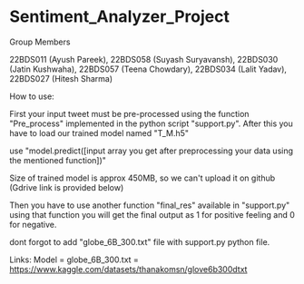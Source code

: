 # Sentiment_Analyzer_Project
Group Members

22BDS011 (Ayush Pareek), 22BDS058 (Suyash Suryavansh), 22BDS030 (Jatin Kushwaha), 22BDS057 (Teena Chowdary), 22BDS034 (Lalit Yadav), 22BDS027 (Hitesh Sharma)

How to use:

First your input tweet must be pre-processed using the function "Pre_process" implemented in the python script "support.py". After this you have to load our trained model named "T_M.h5"
 
use "model.predict([input array you get after preprocessing your data using the mentioned function])"

Size of trained model is approx 450MB, so we can't upload it on github (Gdrive link is provided below)

Then you have to use another function "final_res" available in "support.py" using that function you will get the final output as 1 for positive feeling and 0 for negative.

dont forgot to add "globe_6B_300.txt" file with support.py python file.

Links:
Model =
globe_6B_300.txt = https://www.kaggle.com/datasets/thanakomsn/glove6b300dtxt 


 
